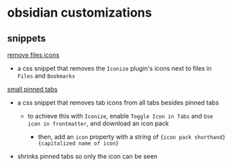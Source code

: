 # obsidian customizations

## snippets

[remove files icons](remove%20file%20icons.css)

- a css snippet that removes the `Iconize` plugin's icons next to files in `Files` and `Bookmarks`

[small pinned tabs](small%20pinned%20tabs.css)

- a css snippet that removes tab icons from all tabs besides pinned tabs

  - to achieve this with `Iconize`, enable `Toggle Icon in Tabs` and `Use icon in frontmatter`, and download an icon pack

    - then, add an `icon` property with a string of `{icon pack shorthand}{capitalized name of icon}`

- shrinks pinned tabs so only the icon can be seen